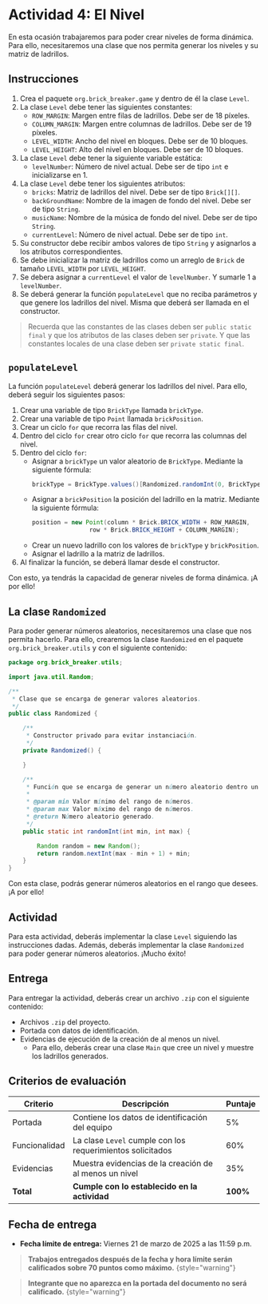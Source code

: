 # Actividad 4: El Nivel

En esta ocasión trabajaremos para poder crear niveles de forma dinámica. Para ello, necesitaremos una clase que nos
permita generar los niveles y su matriz de ladrillos.

## Instrucciones

1. Crea el paquete `org.brick_breaker.game` y dentro de él la clase `Level`.
2. La clase `Level` debe tener las siguientes constantes:
    - `ROW_MARGIN`: Margen entre filas de ladrillos. Debe ser de 18 píxeles.
    - `COLUMN_MARGIN`: Margen entre columnas de ladrillos. Debe ser de 19 píxeles.
    - `LEVEL_WIDTH`: Ancho del nivel en bloques. Debe ser de 10 bloques.
    - `LEVEL_HEIGHT`: Alto del nivel en bloques. Debe ser de 10 bloques.
3. La clase `Level` debe tener la siguiente variable estática:
    - `levelNumber`: Número de nivel actual. Debe ser de tipo `int` e inicializarse en 1.
4. La clase `Level` debe tener los siguientes atributos:
    - `bricks`: Matriz de ladrillos del nivel. Debe ser de tipo `Brick[][]`.
    - `backGroundName`: Nombre de la imagen de fondo del nivel. Debe ser de tipo `String`.
    - `musicName`: Nombre de la música de fondo del nivel. Debe ser de tipo `String`.
    - `currentLevel`: Número de nivel actual. Debe ser de tipo `int`.
5. Su constructor debe recibir ambos valores de tipo `String` y asignarlos a los atributos correspondientes.
6. Se debe inicializar la matriz de ladrillos como un arreglo de `Brick` de tamaño `LEVEL_WIDTH` por `LEVEL_HEIGHT`.
7. Se debera asignar a `currentLevel` el valor de `levelNumber`. Y sumarle 1 a `levelNumber`.
8. Se deberá generar la función `populateLevel` que no reciba parámetros y que genere los ladrillos del nivel. Misma que
   deberá ser llamada en el constructor.

> Recuerda que las constantes de las clases deben ser `public static final` y que los atributos de las clases deben ser
> `private`. Y que las constantes locales de una clase deben ser `private static final`.

## `populateLevel`

La función `populateLevel` deberá generar los ladrillos del nivel. Para ello, deberá seguir los siguientes pasos:

1. Crear una variable de tipo `BrickType` llamada `brickType`.
2. Crear una variable de tipo `Point` llamada `brickPosition`.
3. Crear un ciclo `for` que recorra las filas del nivel.
4. Dentro del ciclo `for` crear otro ciclo `for` que recorra las columnas del nivel.
5. Dentro del ciclo `for`:
    - Asignar a `brickType` un valor aleatorio de `BrickType`. Mediante la siguiente fórmula:
        ```java
        brickType = BrickType.values()[Randomized.randomInt(0, BrickType.values().length - 1)];
        ```
    - Asignar a `brickPosition` la posición del ladrillo en la matriz. Mediante la siguiente fórmula:
        ```java
        position = new Point(column * Brick.BRICK_WIDTH + ROW_MARGIN,
                        row * Brick.BRICK_HEIGHT + COLUMN_MARGIN);
        ```
    - Crear un nuevo ladrillo con los valores de `brickType` y `brickPosition`.
    - Asignar el ladrillo a la matriz de ladrillos.
6. Al finalizar la función, se deberá llamar desde el constructor.

Con esto, ya tendrás la capacidad de generar niveles de forma dinámica. ¡A por ello!

## La clase `Randomized`

Para poder generar números aleatorios, necesitaremos una clase que nos permita hacerlo. Para ello, crearemos la clase
`Randomized` en el paquete `org.brick_breaker.utils` y con el siguiente contenido:

```java
package org.brick_breaker.utils;

import java.util.Random;

/**
 * Clase que se encarga de generar valores aleatorios.
 */
public class Randomized {

    /**
     * Constructor privado para evitar instanciación.
     */
    private Randomized() {

    }

    /**
     * Función que se encarga de generar un número aleatorio dentro un rango.
     *
     * @param min Valor mínimo del rango de números.
     * @param max Valor máximo del rango de números.
     * @return Número aleatorio generado.
     */
    public static int randomInt(int min, int max) {

        Random random = new Random();
        return random.nextInt(max - min + 1) + min;
    }
}
```

Con esta clase, podrás generar números aleatorios en el rango que desees. ¡A por ello!

## Actividad

Para esta actividad, deberás implementar la clase `Level` siguiendo las instrucciones dadas. Además, deberás implementar
la clase `Randomized` para poder generar números aleatorios. ¡Mucho éxito!

## Entrega

Para entregar la actividad, deberás crear un archivo `.zip` con el siguiente contenido:

* Archivos `.zip` del proyecto.
* Portada con datos de identificación.
* Evidencias de ejecución de la creación de al menos un nivel.
    * Para ello, deberás crear una clase `Main` que cree un nivel y muestre los ladrillos generados.

## Criterios de evaluación

| Criterio      | Descripción                                                | Puntaje  |
|---------------|------------------------------------------------------------|----------|
| Portada       | Contiene los datos de identificación del equipo            | 5%       |
| Funcionalidad | La clase `Level` cumple con los requerimientos solicitados | 60%      |
| Evidencias    | Muestra evidencias de la creación de al menos un nivel     | 35%      |
| **Total**     | **Cumple con lo establecido en la actividad**              | **100%** |

## Fecha de entrega

- **Fecha límite de entrega:** Viernes 21 de marzo de 2025 a las 11:59 p.m.

> **Trabajos entregados después de la fecha y hora límite serán calificados sobre 70 puntos como máximo.**
> {style="warning"}

> **Integrante que no aparezca en la portada del documento no será calificado.**
> {style="warning"}